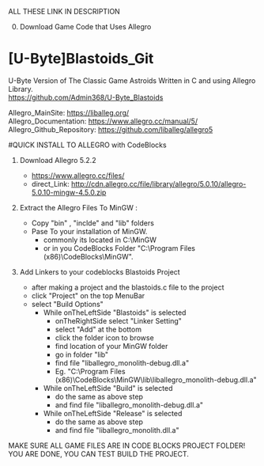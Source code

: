 ALL THESE LINK IN DESCRIPTION  

0. Download Game Code that Uses Allegro  

# [U-Byte]Blastoids_Git 
 U-Byte Version of The Classic Game Astroids Written in C and using Allegro Library.  
 https://github.com/Admin368/U-Byte_Blastoids
 
Allegro_MainSite: https://liballeg.org/  
Allegro_Documentation: https://www.allegro.cc/manual/5/  
Allegro_Github_Repository: https://github.com/liballeg/allegro5  
  

  
#QUICK INSTALL TO ALLEGRO with CodeBlocks  
1. Download Allegro 5.2.2  
   - https://www.allegro.cc/files/
   - direct_Link: http://cdn.allegro.cc/file/library/allegro/5.0.10/allegro-5.0.10-mingw-4.5.0.zip
  
2. Extract the Allegro Files To MinGW :
   - Copy "bin" , "inclde" and "lib" folders  
   - Pase To your installation of MinGW.  
     - commonly its located in C:\MinGW  
     - or in you CodeBlocks Folder "C:\Program Files (x86)\CodeBlocks\MinGW".  
  
3. Add Linkers to your codeblocks Blastoids Project  
   - after making a project and the blastoids.c file to the project 
   - click "Project" on the top MenuBar  
   - select  "Build Options"<br/>
     - While onTheLeftSide "Blastoids" is selected  
         - onTheRightSide select "Linker Setting"  
         - select "Add" at the bottom  
         - click the folder icon to browse  
         - find location of your MinGW folder  
         - go in folder "lib"  
         - find file "liballegro_monolith-debug.dll.a"  
         - Eg. "C:\Program Files (x86)\CodeBlocks\MinGW\lib\liballegro_monolith-debug.dll.a"  
     - While onTheLeftSide "Build" is selected  
         - do the same as above step  
         - and find file "liballegro_monolith-debug.dll.a"  
     - While onTheLeftSide "Release" is selected  
         - do the same as above step  
         - and find file "liballegro_monolith.dll.a" 
         
MAKE SURE ALL GAME FILES ARE IN CODE BLOCKS PROJECT FOLDER!  
YOU ARE DONE, YOU CAN TEST BUILD THE PROJECT.    


